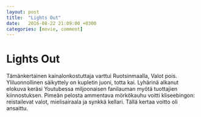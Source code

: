 ```yaml
---
layout: post
title:  "Lights Out"
date:   2016-08-22 21:09:00 +0300
categories: [movie, comment]
---
```


# Lights Out

Tämänkertainen kainalonkostuttaja varttui Ruotsinmaalla, Valot pois. Yliluonnollinen säikyttely on kupletin juoni, totta kai. Lyhärinä alkanut elokuva keräsi Youtubessa miljoonaisen fanilauman myötä tuottajien kiinnostuksen. Pimeän pelosta ammentava mörkökauhu voitti kliseebingon: reistailevat valot, mielisairaala ja synkkä kellari. Tällä kertaa voitto oli ansaittu.

[//]: # "http://www.imdb.com/title/tt4786282/"